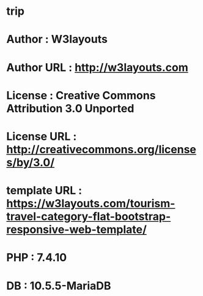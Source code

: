 # trip


# Author : W3layouts
# Author URL : http://w3layouts.com
# License : Creative Commons Attribution 3.0 Unported
# License URL : http://creativecommons.org/licenses/by/3.0/
# template URL : https://w3layouts.com/tourism-travel-category-flat-bootstrap-responsive-web-template/


# PHP : 7.4.10
# DB : 10.5.5-MariaDB
